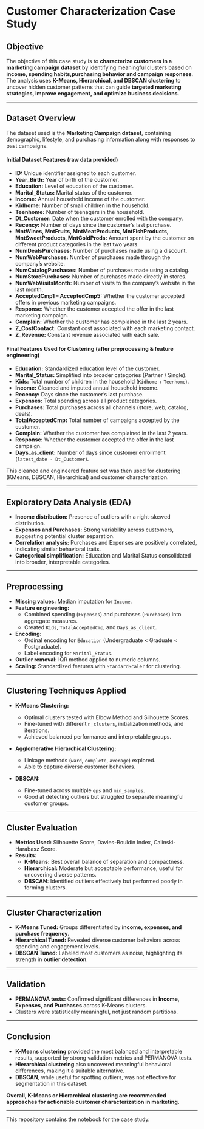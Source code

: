 # Customer Characterization Case Study

## Objective

The objective of this case study is to **characterize customers in a marketing campaign dataset** by identifying meaningful clusters based on **income, spending habits,purchasing behavior and campaign responses**.  
The analysis uses **K-Means, Hierarchical, and DBSCAN clustering** to uncover hidden customer patterns that can guide **targeted marketing strategies, improve engagement, and optimize business decisions**.

---

## Dataset Overview
The dataset used is the **Marketing Campaign dataset**, containing demographic, lifestyle, and purchasing information along with responses to past campaigns.

#### Initial Dataset Features (raw data provided)

- **ID:** Unique identifier assigned to each customer.  
- **Year_Birth:** Year of birth of the customer.  
- **Education:** Level of education of the customer.  
- **Marital_Status:** Marital status of the customer.  
- **Income:** Annual household income of the customer.  
- **Kidhome:** Number of small children in the household.  
- **Teenhome:** Number of teenagers in the household.  
- **Dt_Customer:** Date when the customer enrolled with the company.  
- **Recency:** Number of days since the customer’s last purchase.  
- **MntWines, MntFruits, MntMeatProducts, MntFishProducts, MntSweetProducts, MntGoldProds:** Amount spent by the customer on different product categories in the last two years.  
- **NumDealsPurchases:** Number of purchases made using a discount.  
- **NumWebPurchases:** Number of purchases made through the company’s website.  
- **NumCatalogPurchases:** Number of purchases made using a catalog.  
- **NumStorePurchases:** Number of purchases made directly in stores.  
- **NumWebVisitsMonth:** Number of visits to the company’s website in the last month.  
- **AcceptedCmp1 – AcceptedCmp5:** Whether the customer accepted offers in previous marketing campaigns.  
- **Response:** Whether the customer accepted the offer in the last marketing campaign.  
- **Complain:** Whether the customer has complained in the last 2 years.  
- **Z_CostContact:** Constant cost associated with each marketing contact.  
- **Z_Revenue:** Constant revenue associated with each sale.  

#### Final Features Used for Clustering (after preprocessing & feature engineering)
- **Education:** Standardized education level of the customer.  
- **Marital_Status:** Simplified into broader categories (Partner / Single).  
- **Kids:** Total number of children in the household (`Kidhome` + `Teenhome`).  
- **Income:** Cleaned and imputed annual household income.  
- **Recency:** Days since the customer’s last purchase.  
- **Expenses:** Total spending across all product categories.  
- **Purchases:** Total purchases across all channels (store, web, catalog, deals).  
- **TotalAcceptedCmp:** Total number of campaigns accepted by the customer.  
- **Complain:** Whether the customer has complained in the last 2 years.  
- **Response:** Whether the customer accepted the offer in the last campaign.  
- **Days_as_client:** Number of days since customer enrollment (`latest_date - Dt_Customer`).

This cleaned and engineered feature set was then used for clustering (KMeans, DBSCAN, Hierarchical) and customer characterization.

---

## Exploratory Data Analysis (EDA)
- **Income distribution:** Presence of outliers with a right-skewed distribution.  
- **Expenses and Purchases:** Strong variability across customers, suggesting potential cluster separation.  
- **Correlation analysis:** Purchases and Expenses are positively correlated, indicating similar behavioral traits.  
- **Categorical simplification:** Education and Marital Status consolidated into broader, interpretable categories.  

---

## Preprocessing
- **Missing values:** Median imputation for `Income`.  
- **Feature engineering:**  
  - Combined spending (`Expenses`) and purchases (`Purchases`) into aggregate measures.  
  - Created `Kids`, `TotalAcceptedCmp`, and `Days_as_client`.  
- **Encoding:**  
  - Ordinal encoding for `Education` (Undergraduate < Graduate < Postgraduate).  
  - Label encoding for `Marital_Status`.  
- **Outlier removal:** IQR method applied to numeric columns.  
- **Scaling:** Standardized features with `StandardScaler` for clustering.  

---

## Clustering Techniques Applied
- **K-Means Clustering:**
  - Optimal clusters tested with Elbow Method and Silhouette Scores.  
  - Fine-tuned with different `n_clusters`, initialization methods, and iterations.  
  - Achieved balanced performance and interpretable groups.  

- **Agglomerative Hierarchical Clustering:**  
  - Linkage methods (`ward`, `complete`, `average`) explored.  
  - Able to capture diverse customer behaviors.  

- **DBSCAN:**  
  - Fine-tuned across multiple `eps` and `min_samples`.  
  - Good at detecting outliers but struggled to separate meaningful customer groups.  

---

## Cluster Evaluation
- **Metrics Used:** Silhouette Score, Davies-Bouldin Index, Calinski-Harabasz Score.  
- **Results:**  
  - **K-Means:** Best overall balance of separation and compactness.  
  - **Hierarchical:** Moderate but acceptable performance, useful for uncovering diverse patterns.  
  - **DBSCAN:** Identified outliers effectively but performed poorly in forming clusters.  

---

## Cluster Characterization
- **K-Means Tuned:** Groups differentiated by **income, expenses, and purchase frequency**.  
- **Hierarchical Tuned:** Revealed diverse customer behaviors across spending and engagement levels.  
- **DBSCAN Tuned:** Labeled most customers as noise, highlighting its strength in **outlier detection**.  

---

## Validation
- **PERMANOVA tests:** Confirmed significant differences in **Income, Expenses, and Purchases** across K-Means clusters.  
- Clusters were statistically meaningful, not just random partitions.  

---

## Conclusion
- **K-Means clustering** provided the most balanced and interpretable results, supported by strong validation metrics and PERMANOVA tests.  
- **Hierarchical clustering** also uncovered meaningful behavioral differences, making it a suitable alternative.  
- **DBSCAN**, while useful for spotting outliers, was not effective for segmentation in this dataset.  

**Overall, K-Means or Hierarchical clustering are recommended approaches for actionable customer characterization in marketing.**

---

This repository contains the notebook for the case study.
